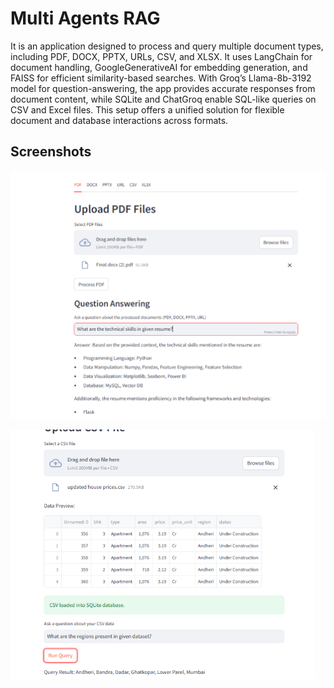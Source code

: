 
# Multi Agents RAG
It is an application designed to process and query multiple document types, including PDF, DOCX, PPTX, URLs, CSV, and XLSX. It uses LangChain for document handling, GoogleGenerativeAI for embedding generation, and FAISS for efficient similarity-based searches. With Groq’s Llama-8b-3192 model for question-answering, the app provides accurate responses from document content, while SQLite and ChatGroq enable SQL-like queries on CSV and Excel files. This setup offers a unified solution for flexible document and database interactions across formats.








## Screenshots

![App Screenshot](https://github.com/sidheshsahu/RAG/blob/main/Img%201.png)




![App Screenshot](https://github.com/sidheshsahu/RAG/blob/main/Img%202.png)

